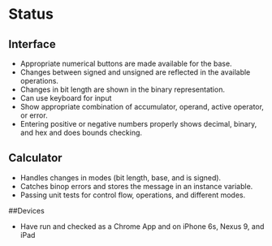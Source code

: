 # Status

## Interface
* Appropriate numerical buttons are made available for the base.
* Changes between signed and unsigned are reflected in the available operations.
* Changes in bit length are shown in the binary representation.
* Can use keyboard for input
* Show appropriate combination of accumulator, operand, active operator, or error.
* Entering positive or negative numbers properly shows decimal, binary, and hex and does bounds checking.

## Calculator
* Handles changes in modes (bit length, base, and is signed).
* Catches binop errors and stores the message in an instance variable.
* Passing unit tests for control flow, operations, and different modes.

##Devices
* Have run and checked as a Chrome App and on iPhone 6s, Nexus 9, and iPad